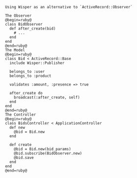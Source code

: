         Using Wisper as an alternative to `ActiveRecord::Observer`

        The Observer
        @begin=ruby@
        class BidObserver
          def after_create(bid)
            # ...
          end
        end
        @end=ruby@
        The Model
        @begin=ruby@
        class Bid < ActiveRecord::Base
          include Wisper::Publisher

          belongs_to :user
          belongs_to :product

          validates :amount, :presence => true

          after_create do
            broadcast(:after_create, self)
          end
        end
        @end=ruby@
        The Controller
        @begin=ruby@
        class BidsController < ApplicationController
          def new
            @bid = Bid.new
          end

          def create
            @bid = Bid.new(bid_params)
            @bid.subscribe(BidObserver.new)
            @bid.save
          end
        end
        @end=ruby@

